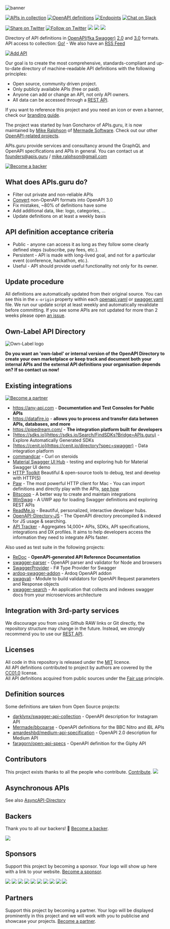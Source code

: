 


![banner]

[![APIs in collection][numApis-image]][apisDir-link]
[![OpenAPI definitions][numSpecs-image]][apisDir-link]
[![Endpoints][endpoints-image]][apisDir-link]
[![Chat on Slack][slack-image]][slack-link]

[![Share on Twitter][twitter-image]][twitter-link]
[![Follow on Twitter][twitterFollow-image]][twitterFollow-link]
<a href="#backers" alt="sponsors on Open Collective"><img src="https://opencollective.com/openapi-directory/backers/badge.svg" /></a> <a href="#sponsors" alt="Sponsors on Open Collective"><img src="https://opencollective.com/openapi-directory/sponsors/badge.svg" /></a> <a href="#partners" alt="Partners on Open Collective"><img src="https://opencollective.com/openapi-directory/partner/badge.svg" /></a>

Directory of API definitions in [OpenAPI(fka Swagger)](https://openapis.org) [2.0](https://github.com/OAI/OpenAPI-Specification/blob/master/versions/2.0.md) and [3.0](https://github.com/OAI/OpenAPI-Specification/blob/master/versions/3.0.3.md) formats.<BR>
API access to collection: [Go!][apiDoc-link] - We also have an [RSS Feed](http://api.apis.guru/v2/list.rss)

[![Add API][addAPI-image]][addAPI-link]

Our goal is to create the most comprehensive, standards-compliant and up-to-date directory of machine-readable API definitions with the following principles:
- Open source, community driven project.
- Only publicly available APIs (free or paid).
- Anyone can add or change an API, not only API owners.
- All data can be accessed through a [REST API][apiDoc-link].

If you want to reference this project and you need an icon or even a banner, check our [branding guide](https://github.com/APIs-guru/branding).

The project was started by Ivan Goncharov of APIs.guru, it is now maintained by [Mike Ralphson](https://github.com/MikeRalphson) of [Mermade Software](https://github.com/mermade). Check out our other [OpenAPI-related projects](https://github.com/search?q=org%3AMermade+openapi).

APIs.guru provide services and consultancy around the GraphQL and OpenAPI specifications and APIs in general.
You can contact us at founders@apis.guru / mike.ralphson@gmail.com

[![Become a backer](https://opencollective.com/openapi-directory/tiers/backer.svg?avatarHeight=36&width=600)](https://opencollective.com/openapi-directory)

What does APIs.guru do?
--------------------------
* Filter out private and non-reliable APIs
* [Convert](https://github.com/lucybot/api-spec-converter) non-OpenAPI formats into OpenAPI 3.0
* Fix mistakes, ~80% of definitions have some
* Add additional data, like: logo, categories, …
* Update definitions on at least a weekly basis

API definition acceptance criteria
----------------------------------
* Public - anyone can access it as long as they follow some clearly defined steps (subscribe, pay fees, etc.).
* Persistent - API is made with long-lived goal, and not for a particular event (conference, hackathon, etc.).
* Useful - API should provide useful functionality not only for its owner.

Update procedure
--------------------------
All definitions are automatically updated from their original source.
You can see this in the `x-origin` property within each [openapi.yaml](https://github.com/APIs-guru/openapi-directory/search?utf8=%E2%9C%93&q=x-origin+filename%3Aopenapi.yaml) or [swagger.yaml](https://github.com/APIs-guru/openapi-directory/search?utf8=%E2%9C%93&q=x-origin+filename%3Aswagger.yaml) file.
We run our update script at least weekly and automatically revalidate before committing.
If you see some APIs are not updated for more than 2 weeks please open [an issue](https://github.com/APIs-guru/openapi-directory/issues/new).

Own-Label API Directory
-----------------------

![Own-Label logo](branding/own-label.png)

**Do you want an 'own-label' or internal version of the OpenAPI Directory to create your own marketplace or keep track and document both your internal APIs and the external API definitions your organisation depends on? If so contact us now!**

Existing integrations
--------------------------

[![Become a partner](https://opencollective.com/openapi-directory/tiers/partner.svg?avatarHeight=36&width=600)](https://opencollective.com/openapi-directory)

 - https://any-api.com - **Documentation and Test Consoles for Public APIs**
 - https://datafire.io - **allows you to process and transfer data between APIs, databases, and more**
 - https://pipedream.com/ - **The integration platform built for developers**
 - [https://sdks.io](https://sdks.io/Search/FindSDKs?Bridge=APIs.guru) - Explore Automatically Generated SDKs
 - [https://cenit.io](https://cenit.io/directory?spec=swagger) - Data integration platform
 - [commandcar](https://github.com/tikalk/commandcar#installing-from-api-models) - Curl on steroids
 - [Material Swagger UI Hub](https://darosh.github.io/angular-swagger-ui-material/hub/) - testing and exploring hub for Material Swagger UI demo
 - [HTTP Toolkit](https://httptoolkit.tech/) Beautiful & open-source tools to debug, test and develop with HTTP(S)
 - [Paw](https://paw.cloud/) - The most powerful HTTP client for Mac - You can import definitions and directly play with the APIs, [see how](https://paw.cloud/docs/examples/search-apis)
 - [Bitscoop](https://bitscoop.com/) - A better way to create and maintain integrations
 - [WinSwag](https://github.com/SvenEV/WinSwag) - A UWP app for loading Swagger definitions and exploring REST APIs
 - [ReadMe.io](https://preview.readme.io) - Beautiful, personalized, interactive developer hubs.
 - [OpenAPI-Directory-JS](https://github.com/httptoolkit/openapi-directory-js) - The OpenAPI directory precompiled & indexed for JS usage & searching.
 - [API Tracker](https://apitracker.io/) - Aggregates 14,000+ APIs, SDKs, API specifications, integrations and DX profiles. It aims to help developers access the information they need to integrate APIs faster.

Also used as test suite in the following projects:
 - [ReDoc](https://github.com/Redocly/redoc) - **OpenAPI-generated API Reference Documentation**
 - [swagger-parser](https://github.com/BigstickCarpet/swagger-parser) - OpenAPI parser and validator for Node and browsers
 - [SwaggerProvider](https://github.com/sergey-tihon/SwaggerProvider) - F# Type Provider for Swagger
 - [ardoq-swagger-addon](https://github.com/ardoq/ardoq-swagger-addon) - Ardoq OpenAPI addon
 - [swagvali](https://github.com/subeeshcbabu/swagvali/) - Module to build validators for OpenAPI Request parameters and Response objects
 - [swagger-search](https://github.com/IG-Group/swagger-search) - An application that collects and indexes swagger docs from your microservices architecture


Integration with 3rd-party services
--------------------------
We discourage you from using Github RAW links or Git directly, the repository structure may change in the future.
Instead, we strongly recommend you to use our [REST API][apiDoc-link].

Licenses
--------------------------
All code in this repository is released under the [MIT](http://opensource.org/licenses/MIT) licence.<br>
All API definitions contributed to project by authors are covered by the [CC01.0](https://creativecommons.org/publicdomain/zero/1.0/) license.<br>
All API definitions acquired from public sources under the [Fair use](http://en.wikipedia.org/wiki/Fair_use) principle.

Definition sources
--------------------------
Some definitions are taken from Open Source projects:
 - [darklynx/swagger-api-collection](https://github.com/darklynx/swagger-api-collection) - OpenAPI description for Instagram API
 - [Mermade/bbcparse](https://github.com/Mermade/bbcparse) - OpenAPI definitions for the BBC Nitro and iBL APIs
 - [amardeshbd/medium-api-specification](https://github.com/amardeshbd/medium-api-specification) - OpenAPI 2.0 description for Medium API
 - [faragorn/open-api-specs](https://github.com/faragorn/open-api-specs) - OpenAPI definition for the Giphy API

[banner]: https://apis.guru/branding/banner.svg "APIs.guru"
[twitter-image]: https://img.shields.io/twitter/url/http/APIs.guru.svg?style=social
[twitter-link]: https://twitter.com/intent/tweet?text=http%3A%2F%2FAPIs.guru%20-%20Wikipedia%20for%20%23Web%20%23APIs%20by%20@APIs_guru%20pic.twitter.com/UhlhbMw1NP
[twitterFollow-image]: https://img.shields.io/twitter/follow/APIs_guru.svg?style=social
[twitterFollow-link]: https://twitter.com/intent/follow?screen_name=APIs_guru
[slack-image]: https://img.shields.io/badge/Slack-Mermade-brightgreen
[slack-link]: https://join.slack.com/t/mermade/shared_invite/zt-g78g7xir-MLE_CTCcXCdfJfG3CJe9qA
[numApis-image]: https://api.apis.guru/badges/apis_in_collection.svg
[numSpecs-image]: https://api.apis.guru/badges/openapi_specs.svg
[endpoints-image]: https://api.apis.guru/badges/endpoints.svg
[apisDir-link]: ./APIs
[addAPI-image]: https://cloud.githubusercontent.com/assets/8336157/15861614/7e31511a-2cd5-11e6-8b79-38ad0f61e598.png
[addAPI-link]: https://apis.guru/add-api/
[apiDoc-link]: https://apis.guru/api-doc/

## Contributors

This project exists thanks to all the people who contribute. [Contribute](CONTRIBUTING.md).
<a href="https://github.com/APIs-guru/openapi-directory/graphs/contributors"><img src="https://opencollective.com/openapi-directory/contributors.svg?width=890&button=false" /></a>

## Asynchronous APIs

See also [AsyncAPI-Directory](https://github.com/APIs-guru/asyncapi-directory)

## Backers

Thank you to all our backers! 🙏 [Become a backer](https://opencollective.com/openapi-directory#backer).

<a href="https://opencollective.com/openapi-directory#backers" target="_blank"><img src="https://opencollective.com/openapi-directory/backers.svg?width=890"></a>


## Sponsors

Support this project by becoming a sponsor. Your logo will show up here with a link to your website. [Become a sponsor](https://opencollective.com/openapi-directory#sponsor).

<a href="https://opencollective.com/openapi-directory/sponsor/0/website" target="_blank"><img src="https://opencollective.com/openapi-directory/sponsor/0/avatar.svg"></a>
<a href="https://opencollective.com/openapi-directory/sponsor/1/website" target="_blank"><img src="https://opencollective.com/openapi-directory/sponsor/1/avatar.svg"></a>
<a href="https://opencollective.com/openapi-directory/sponsor/2/website" target="_blank"><img src="https://opencollective.com/openapi-directory/sponsor/2/avatar.svg"></a>
<a href="https://opencollective.com/openapi-directory/sponsor/3/website" target="_blank"><img src="https://opencollective.com/openapi-directory/sponsor/3/avatar.svg"></a>
<a href="https://opencollective.com/openapi-directory/sponsor/4/website" target="_blank"><img src="https://opencollective.com/openapi-directory/sponsor/4/avatar.svg"></a>
<a href="https://opencollective.com/openapi-directory/sponsor/5/website" target="_blank"><img src="https://opencollective.com/openapi-directory/sponsor/5/avatar.svg"></a>
<a href="https://opencollective.com/openapi-directory/sponsor/6/website" target="_blank"><img src="https://opencollective.com/openapi-directory/sponsor/6/avatar.svg"></a>
<a href="https://opencollective.com/openapi-directory/sponsor/7/website" target="_blank"><img src="https://opencollective.com/openapi-directory/sponsor/7/avatar.svg"></a>
<a href="https://opencollective.com/openapi-directory/sponsor/8/website" target="_blank"><img src="https://opencollective.com/openapi-directory/sponsor/8/avatar.svg"></a>
<a href="https://opencollective.com/openapi-directory/sponsor/9/website" target="_blank"><img src="https://opencollective.com/openapi-directory/sponsor/9/avatar.svg"></a>

## Partners

Support this project by becoming a partner. Your logo will be displayed prominently in this project and we will work with you to publicise and showcase your projects. [Become a partner](https://opencollective.com/openapi-directory#partner).
